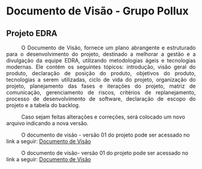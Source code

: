 # Documento de Visão - Grupo Pollux 
## Projeto EDRA
<style>
    p{
        text-indent: 40px;
    }
</style>

<div style="text-align: justify;">
<p>
O Documento de Visão, fornece um plano abrangente e estruturado para o desenvolvimento do projeto, destinado a melhorar a gestão e a divulgação da equipe EDRA, utilizando metodologias ágeis e tecnologias modernas. Ele contém os seguintes tópicos: introdução, visão geral do produto, declaração de posição do produto, objetivos do produto, tecnologias a serem utilizadas, ciclo de vida do projeto, organização do projeto, planejamento das fases e iterações do projeto, matriz de comunicação, gerenciamento de riscos, critérios de replanejamento, processo de desenvolvimento de software, declaração de escopo do projeto e a tabela do backlog.
</p>
</div>

Caso sejam feitas alterações e correções, será colocado um novo arquivo indicando a nova versão.

O documento de visão - versão 01 do projeto pode ser acessado no link a seguir: [Documento de Visão](documento-visao(v01).pdf)

O documento de visão- versão 01 do projeto pode ser acessado no link a seguir: [Documento de Visão](documento-visao(v02).pdf)
